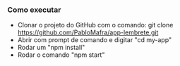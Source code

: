 ### Como executar

- Clonar o projeto do GitHub com o comando: git clone https://github.com/PabloMafra/app-lembrete.git
- Abrir com prompt de comando e digitar "cd my-app"
- Rodar um "npm install" 
- Rodar o comando "npm start"
